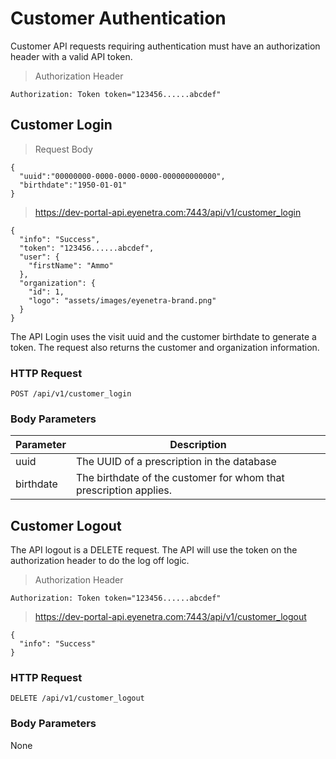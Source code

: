 # Customer Authentication

Customer API requests requiring authentication must have an authorization header with a valid API token.

> Authorization Header

````
Authorization: Token token="123456......abcdef"
````

## Customer Login

> Request Body

````
{
  "uuid":"00000000-0000-0000-0000-000000000000",
  "birthdate":"1950-01-01"
}
````

> https://dev-portal-api.eyenetra.com:7443/api/v1/customer_login

````
{
  "info": "Success",
  "token": "123456......abcdef",
  "user": {
    "firstName": "Ammo"
  },
  "organization": {
    "id": 1,
    "logo": "assets/images/eyenetra-brand.png"
  }
}
````

The API Login uses the visit uuid and the customer birthdate to generate a token. The request also returns the customer and organization information.

### HTTP Request

`POST /api/v1/customer_login`

### Body Parameters

Parameter       | Description
--------------- | -------------------------------------------------------------------------------
uuid            | The UUID of a prescription in the database
birthdate       | The birthdate of the customer for whom that prescription applies.


## Customer Logout

The API logout is a DELETE request. The API will use the token on the authorization header to do the log off logic. 

> Authorization Header

````
Authorization: Token token="123456......abcdef"
````

> https://dev-portal-api.eyenetra.com:7443/api/v1/customer_logout

````
{
  "info": "Success"
}
````

### HTTP Request

`DELETE /api/v1/customer_logout`

### Body Parameters

None
